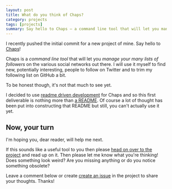 ```yaml
---
layout: post
title: What do you think of Chaps?
category: projects
tags: [projects]
summary: Say hello to Chaps — a command line tool that will let you manage your many lists of followers.
---
```

I recently pushed the initial commit for a new project of mine. Say hello to [Chaps](https://github.com/tobiassjosten/chaps)!

Chaps is a *command line tool* that will let you *manage your many lists of followers* on the various social networks out there. I will use it myself to find new, potentially interesting, people to follow on Twitter and to trim my following list on GitHub a bit.

To be honest though, it's not that much to see yet.

I decided to use [readme driven development](http://tom.preston-werner.com/2010/08/23/readme-driven-development.html) for Chaps and so this first deliverable is nothing more than [a README](https://github.com/tobiassjosten/chaps/blob/master/README.md). Of course a lot of thought has been put into constructing that README but still, you can't actually use it yet.

## Now, your turn

I'm hoping you, dear reader, will help me next.

If this sounds like a useful tool to you then please [head on over to the project](https://github.com/tobiassjosten/chaps) and read up on it. Then please let me know what you're thinking! Does something look weird? Are you missing anything or do you notice something obsolete?

Leave a comment below or create [create an issue](https://github.com/tobiassjosten/chaps/issues/new) in the project to share your thoughts. Thanks!
